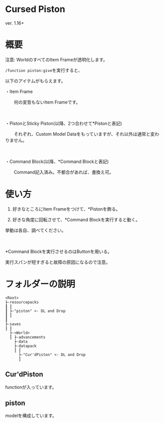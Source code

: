 # Cursed Piston
ver. 1.16+
# 概要
注意: WorldのすべてのItem Frameが透明化します。

```/function piston:give```を実行すると、

以下のアイテムがもらえます。

・Item Frame

　　何の変哲もないItem Frameです。

　

・PistonとSticky Piston(以降、2つ合わせて*Pistonと表記)

　　それぞれ、Custom Model Dataをもっていますが、それ以外は通常と変わりません。

　

・Command Block(以降、*Command Blockと表記)

　　Command記入済み。不都合があれば、書換え可。

# 使い方
1. 好きなところにItem Frameをつけて、*Pistonを飾る。

2. 好きな角度に回転させて、*Command Blockを実行すると動く。

挙動は各自、調べてください。

　

*Command Blockを実行させるのはButtonを用いる。

実行スパンが短すぎると故障の原因になるので注意。

# フォルダーの説明
```
<Root>
┝-resourcepacks
┃ ┇
┃ ┝-"piston" <- DL and Drop
┃ ┇
┃
┝-saves
┇ ┇
  ┝-<World>
  ┇ ┝-advancements
    ┝-data
    ┝-datapack
    ┇ ┇
      ┝-"Cur'dPiston" <- DL and Drop
      ┇
```
## Cur'dPiston
functionが入っています。

## piston
modelを構成しています。

